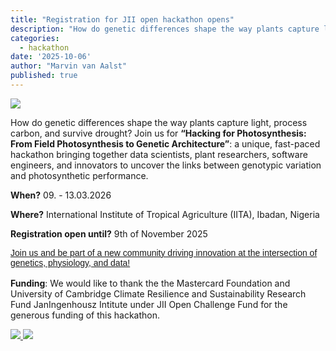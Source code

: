 ```yaml
---
title: "Registration for JII open hackathon opens"
description: "How do genetic differences shape the way plants capture light, process carbon, and survive drought? Join us for a unique, fast-paced hackathon bringing together data scientists, plant researchers, software engineers, and innovators to uncover the links between genotypic variation and photosynthetic performance"
categories:
  - hackathon
date: '2025-10-06'
author: "Marvin van Aalst"
published: true
---
```


<a href="https://computational-biology-aachen.github.io/2026-photosynthesis-hackathon/">
  <img src="/news/hackathon-opening.png" style="max-width: 100%">
</a>
<br />

How do genetic differences shape the way plants capture light, process carbon, and survive drought? Join us for **“Hacking for Photosynthesis: From Field Photosynthesis to Genetic Architecture”**: a unique, fast-paced hackathon bringing together data scientists, plant researchers, software engineers, and innovators to uncover the links between genotypic variation and photosynthetic performance.

**When?** 09. - 13.03.2026

**Where?** International Institute of Tropical Agriculture (IITA), Ibadan, Nigeria

**Registration open until?** 9th of November 2025

<a href="https://computational-biology-aachen.github.io/2026-photosynthesis-hackathon/" style="color: var(--secondary); font-family: sans-serif; display: block; margin-bottom: 1rem;">Join us and be part of a new community driving innovation at the intersection of genetics, physiology, and data!</a>


**Funding**: We would like to thank the the Mastercard Foundation and University of Cambridge Climate Resilience and Sustainability Research Fund JanIngenhousz Intitute under JII Open Challenge Fund for the generous funding of this hackathon.

<a href="https://mastercardfdn.org/en/">
  <img src="/news/mastercard-climate.png"  style="max-width: 48%">
  </a>


<a href="https://www.jan-ingenhousz-institute.org/">
  <img src="/news/jan-ingenhousz-institute-logo.png" style="max-width: 48%">
</a>
